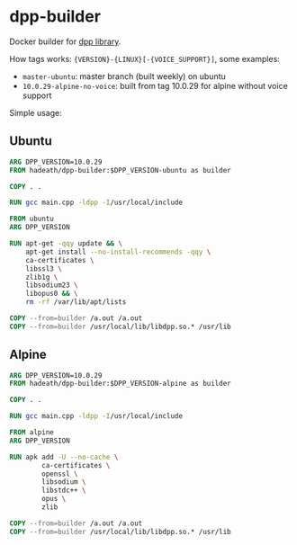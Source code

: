 # dpp-builder

Docker builder for [dpp library](https://github.com/brainboxdotcc/DPP).

How tags works: `{VERSION}-{LINUX}[-{VOICE_SUPPORT}]`, some examples:

- `master-ubuntu`: master branch (built weekly) on ubuntu
- `10.0.29-alpine-no-voice`: built from tag 10.0.29 for alpine without voice support

Simple usage:

## Ubuntu

```dockerfile
ARG DPP_VERSION=10.0.29
FROM hadeath/dpp-builder:$DPP_VERSION-ubuntu as builder

COPY . .

RUN gcc main.cpp -ldpp -I/usr/local/include

FROM ubuntu
ARG DPP_VERSION

RUN apt-get -qqy update && \
    apt-get install --no-install-recommends -qqy \
    ca-certificates \
    libssl3 \
    zlib1g \
    libsodium23 \
    libopus0 && \
    rm -rf /var/lib/apt/lists

COPY --from=builder /a.out /a.out
COPY --from=builder /usr/local/lib/libdpp.so.* /usr/lib
```

## Alpine

```dockerfile
ARG DPP_VERSION=10.0.29
FROM hadeath/dpp-builder:$DPP_VERSION-alpine as builder

COPY . .

RUN gcc main.cpp -ldpp -I/usr/local/include

FROM alpine
ARG DPP_VERSION

RUN apk add -U --no-cache \
        ca-certificates \
        openssl \
        libsodium \
        libstdc++ \
        opus \
        zlib

COPY --from=builder /a.out /a.out
COPY --from=builder /usr/local/lib/libdpp.so.* /usr/lib
```
